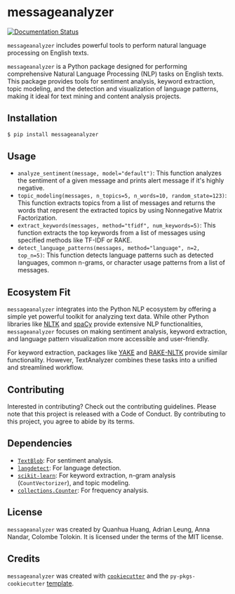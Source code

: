 # messageanalyzer

[![Documentation Status](https://readthedocs.org/projects/dsci524-text-analyzer-19/badge/?version=latest)](https://dsci524-text-analyzer-19.readthedocs.io/en/latest/?badge=latest)

`messageanalyzer` includes powerful tools to perform natural language processing on English texts.

`messageanalyzer` is a Python package designed for performing comprehensive Natural Language Processing (NLP) tasks on English texts. This package provides tools for sentiment analysis, keyword extraction, topic modeling, and the detection and visualization of language patterns, making it ideal for text mining and content analysis projects.

## Installation

``` bash
$ pip install messageanalyzer
```

## Usage

-   `analyze_sentiment(message, model="default")`: This function analyzes the sentiment of a given message and prints alert message if it's highly negative.
-   `topic_modeling(messages, n_topics=5, n_words=10, random_state=123)`: This function extracts topics from a list of messages and returns the words that represent the extracted topics by using Nonnegative Matrix Factorization.
-   `extract_keywords(messages, method="tfidf", num_keywords=5)`: This function extracts the top keywords from a list of messages using specified methods like TF-IDF or RAKE.
-   `detect_language_patterns(messages, method="language", n=2, top_n=5)`: This function detects language patterns such as detected languages, common n-grams, or character usage patterns from a list of messages.

## Ecosystem Fit

`messageanalyzer` integrates into the Python NLP ecosystem by offering a simple yet powerful toolkit for analyzing text data. While other Python libraries like [NLTK](https://www.nltk.org/) and [spaCy](https://spacy.io/) provide extensive NLP functionalities, `messageanalyzer` focuses on making sentiment analysis, keyword extraction, and language pattern visualization more accessible and user-friendly.

For keyword extraction, packages like [YAKE](https://github.com/LIAAD/yake) and [RAKE-NLTK](https://pypi.org/project/rake-nltk/) provide similar functionality. However, TextAnalyzer combines these tasks into a unified and streamlined workflow.

## Contributing

Interested in contributing? Check out the contributing guidelines. Please note that this project is released with a Code of Conduct. By contributing to this project, you agree to abide by its terms.

## Dependencies

-   [`TextBlob`](https://textblob.readthedocs.io/): For sentiment analysis.
-   [`langdetect`](https://pypi.org/project/langdetect/): For language detection.
-   [`scikit-learn`](https://scikit-learn.org/): For keyword extraction, n-gram analysis (`CountVectorizer`), and topic modeling.
-   [`collections.Counter`](https://docs.python.org/3/library/collections.html): For frequency analysis.

## License

`messageanalyzer` was created by Quanhua Huang, Adrian Leung, Anna Nandar, Colombe Tolokin. It is licensed under the terms of the MIT license.

## Credits

`messageanalyzer` was created with [`cookiecutter`](https://cookiecutter.readthedocs.io/en/latest/) and the `py-pkgs-cookiecutter` [template](https://github.com/py-pkgs/py-pkgs-cookiecutter).
